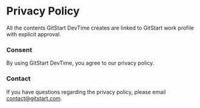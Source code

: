 # Privacy Policy

All the contents GitStart DevTime creates are linked to GitStart work profile with explicit approval.

### Consent

By using GitStart DevTime, you agree to our privacy policy.

### Contact

If you have questions regarding the privacy policy, please email <contact@gitstart.com>.

